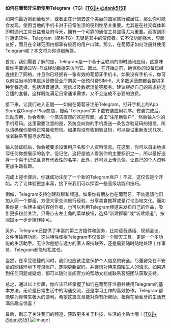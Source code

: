 **如何在葡萄牙注册使用Telegram（TG）[[TG💪+ @donk5151](https://t.me/s/donk5151)]**

如果你最近刚到葡萄牙，或者正在计划去这个美丽的国家旅行或居住，那么你可能会发现，使用当地的手机卡对于日常生活的便利性至关重要。尤其是在社交媒体和即时通讯工具日益普及的今天，拥有一个可靠的通信工具显得尤为重要。而提到即时通讯软件，Telegram（简称TG）无疑是其中的佼佼者。它不仅功能强大、界面友好，而且在全球范围内都享有极高的用户口碑。那么，在葡萄牙如何注册并使用Telegram呢？本文将为你详细解答。

首先，我们需要了解的是，Telegram是一个基于互联网的即时通讯应用，这意味着你需要通过Wi-Fi或移动数据来访问它。因此，在开始之前，确保你的设备已经连接到了网络，并且你已经拥有一张有效的葡萄牙手机卡。如果没有手机卡，你可以前往当地的电信运营商营业厅购买一张预付费SIM卡。大多数运营商都会提供多种套餐选择，包括语音通话、短信以及数据流量等服务。建议根据自己的需求挑选合适的套餐，这样既能满足日常通讯需求，又不会造成不必要的浪费。

接下来，让我们进入正题——如何在葡萄牙注册Telegram。打开手机上的App Store或Google Play商店，搜索“Telegram”并下载安装应用程序。安装完成后，启动应用，你会看到一个简洁直观的欢迎界面。点击“注册新账户”，然后输入你的手机号码。这里需要注意的是，系统会向你的手机发送一条包含验证码的短信，所以请确保你能够正常接收短信。如果你没有收到验证码，可以尝试重新发送几次，或者联系客服寻求帮助。

输入验证码后，你会被要求设置用户名和个人资料信息。在这里，你可以自由地填写任何你想展示的名字，但记住，这将是他人看到你的主要标识之一，所以最好选择一个易于记忆且具有代表性的名字。此外，还可以上传头像，让自己的个人资料更加生动有趣。

完成上述步骤后，你就成功注册了一个新的Telegram账户！不过，这仅仅是个开始。为了让体验更加丰富，接下来我们可以探索一些高级功能和技巧。

例如，Telegram支持创建群聊和频道。如果你有朋友也在葡萄牙，不妨邀请他们加入同一个群组，方便大家交流旅行经验、分享美食推荐或是讨论当地文化。而如果你是一名博主或内容创作者，也可以利用Telegram频道来发布自己的作品，吸引更多粉丝关注。只需点击左上角的菜单按钮，选择“新建群聊”或“新建频道”，按照提示一步步操作即可。

另外，Telegram还提供了丰富的第三方插件和服务，比如语音通话、视频会议、文件传输等功能。这些特性使得Telegram不仅仅是一个聊天工具，更是一个多功能的生活助手。无论你是想与远方的家人保持联系，还是需要随时随地处理工作事务，Telegram都能轻松胜任。

当然，在享受便捷的同时，我们也应该注意保护个人信息的安全。尽量避免在不安全的网络环境下登录账户，定期更新密码，并谨慎对待来自陌生人的请求。如果遇到任何问题或疑虑，都可以随时查阅官方的帮助文档或联系客服团队获取支持。

总之，通过以上步骤，你应该已经掌握了如何在葡萄牙注册并使用Telegram的基本方法。无论是日常生活中的沟通交流，还是学习工作的高效协作，Telegram都能够为你带来极大的便利。希望这篇文章能对你有所帮助，祝你在葡萄牙的生活充满乐趣与惊喜！

最后，别忘了关注我们的频道，获取更多关于科技、生活的小贴士哦！[[TG💪+ @donk5151](https://t.me/s/donk5151) ![Image](https://i.postimg.cc/rwNCRYN7/Snipaste-2025-04-30-17-27-05.png)]